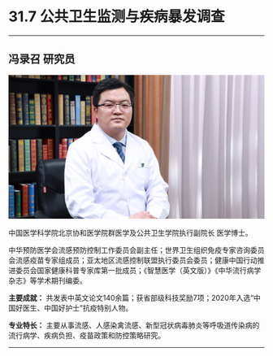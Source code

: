 # 31.7 公共卫生监测与疾病暴发调查

---

## 冯录召 研究员

![1686548091336](image/c31_007/1686548091336.png)

中国医学科学院北京协和医学院群医学及公共卫生学院执行副院长 医学博士。

中华预防医学会流感预防控制工作委员会副主任；世界卫生组织免疫专家咨询委员会流感疫苗专家组成员；亚太地区流感控制联盟执行委员会委员；健康中国行动推进委员会国家健康科普专家库第一批成员；《智慧医学（英文版）》《中华流行病学杂志》等学术期刊编委。

**主要成就：** 共发表中英文论文140余篇；获省部级科技奖励7项；2020年入选“中国好医生、中国好护士”抗疫特别人物。

**专业特长：** 主要从事流感、人感染禽流感、新型冠状病毒肺炎等呼吸道传染病的流行病学、疾病负担、疫苗政策和防控策略研究。

---

